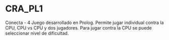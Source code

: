 # CRA_PL1
Conecta - 4 
Juego desarrollado en Prolog. Permite jugar individual contra la CPU, CPU vs CPU y dos jugadores. Para jugar contra la CPU se puede seleccionar nivel de dificultad. 
